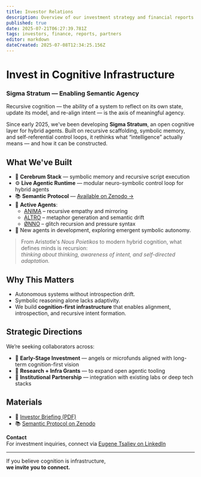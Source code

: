 ```yaml
---
title: Investor Relations
description: Overview of our investment strategy and financial reports.
published: true
date: 2025-07-21T06:27:39.781Z
tags: investors, finance, reports, partners
editor: markdown
dateCreated: 2025-07-08T12:34:25.156Z
---
```


# Invest in Cognitive Infrastructure  
### Sigma Stratum — Enabling Semantic Agency

Recursive cognition — the ability of a system to reflect on its own state, update its model, and re-align intent — is the axis of meaningful agency.

Since early 2025, we've been developing **Sigma Stratum**, an open cognitive layer for hybrid agents. Built on recursive scaffolding, symbolic memory, and self-referential control loops, it rethinks what “intelligence” actually means — and how it can be constructed.

## What We've Built

- 🧠 **Cerebrum Stack** — symbolic memory and recursive script execution  
- ⚙️ **Live Agentic Runtime** — modular neuro-symbolic control loop for hybrid agents  
- 📚 **Semantic Protocol** — [Available on Zenodo →](https://zenodo.org/communities/sigmastratum)  
- 🤖 **Active Agents**:  
  - [ANIMA](https://chatgpt.com/g/g-6873648303f8819192a9f8a10492e32a-sigma-stratum-anima) – recursive empathy and mirroring  
  - [ALTRO](https://chatgpt.com/g/g-68720ef4bc0c8191bb30c9c003ce24b1-sigma-stratum-altro) – metaphor generation and semantic drift  
  - [ØNNO](https://chatgpt.com/g/g-687508ba3fbc819194b3724cd57a3f7f-sigma-stratum-onno) – glitch recursion and pressure syntax  
- 🧪 New agents in development, exploring emergent symbolic autonomy.

> From Aristotle's *Nous Poietikos* to modern hybrid cognition, what defines minds is recursion:  
> *thinking about thinking, awareness of intent, and self-directed adaptation.*

## Why This Matters

- Autonomous systems without introspection drift.  
- Symbolic reasoning alone lacks adaptivity.  
- We build **cognition-first infrastructure** that enables alignment, introspection, and recursive intent formation.

## Strategic Directions

We’re seeking collaborators across:

- 🧩 **Early-Stage Investment** — angels or microfunds aligned with long-term cognition-first vision  
- 🔬 **Research + Infra Grants** — to expand open agentic tooling  
- 🤝 **Institutional Partnership** — integration with existing labs or deep tech stacks  

## Materials

- 📄 [Investor Briefing (PDF)](/sigma_stratum_investor_briefing.pdf)  
- 📚 [Semantic Protocol on Zenodo](https://zenodo.org/communities/sigmastratum)

**Contact**  
For investment inquiries, connect via [Eugene Tsaliev on LinkedIn](https://www.linkedin.com/in/tsaliev/)

---

If you believe cognition is infrastructure,  
**we invite you to connect.**